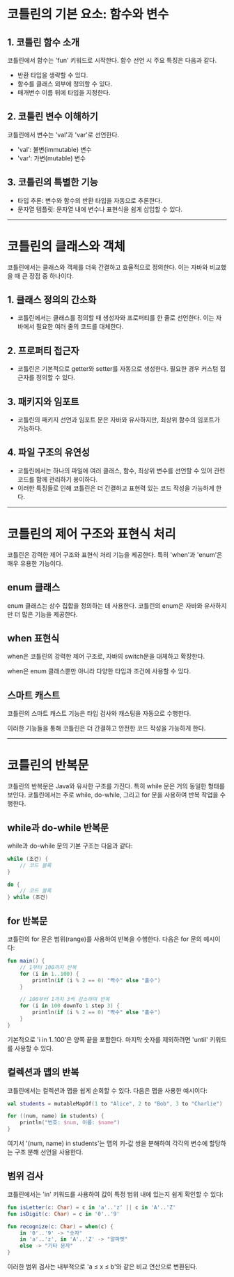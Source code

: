 # 코틀린의 기본 요소: 함수와 변수

## 1. 코틀린 함수 소개
코틀린에서 함수는 'fun' 키워드로 시작한다. 함수 선언 시 주요 특징은 다음과 같다.
- 반환 타입을 생략할 수 있다.
- 함수를 클래스 외부에 정의할 수 있다.
- 매개변수 이름 뒤에 타입을 지정한다.

## 2. 코틀린 변수 이해하기
코틀린에서 변수는 'val'과 'var'로 선언한다.
- 'val': 불변(immutable) 변수
- 'var': 가변(mutable) 변수

## 3. 코틀린의 특별한 기능
- 타입 추론: 변수와 함수의 반환 타입을 자동으로 추론한다.
- 문자열 템플릿: 문자열 내에 변수나 표현식을 쉽게 삽입할 수 있다.

---
# 코틀린의 클래스와 객체

코틀린에서는 클래스와 객체를 더욱 간결하고 효율적으로 정의한다. 이는 자바와 비교했을 때 큰 장점 중 하나이다.

## 1. 클래스 정의의 간소화
- 코틀린에서는 클래스를 정의할 때 생성자와 프로퍼티를 한 줄로 선언한다. 이는 자바에서 필요한 여러 줄의 코드를 대체한다.

## 2. 프로퍼티 접근자
- 코틀린은 기본적으로 getter와 setter를 자동으로 생성한다. 필요한 경우 커스텀 접근자를 정의할 수 있다.

## 3. 패키지와 임포트
- 코틀린의 패키지 선언과 임포트 문은 자바와 유사하지만, 최상위 함수의 임포트가 가능하다.

## 4. 파일 구조의 유연성
- 코틀린에서는 하나의 파일에 여러 클래스, 함수, 최상위 변수를 선언할 수 있어 관련 코드를 함께 관리하기 용이하다.
- 이러한 특징들로 인해 코틀린은 더 간결하고 표현력 있는 코드 작성을 가능하게 한다.

---
# 코틀린의 제어 구조와 표현식 처리

코틀린은 강력한 제어 구조와 표현식 처리 기능을 제공한다. 특히 'when'과 'enum'은 매우 유용한 기능이다.

## enum 클래스

enum 클래스는 상수 집합을 정의하는 데 사용한다. 코틀린의 enum은 자바와 유사하지만 더 많은 기능을 제공한다.

## when 표현식

when은 코틀린의 강력한 제어 구조로, 자바의 switch문을 대체하고 확장한다.

when은 enum 클래스뿐만 아니라 다양한 타입과 조건에 사용할 수 있다.

## 스마트 캐스트

코틀린의 스마트 캐스트 기능은 타입 검사와 캐스팅을 자동으로 수행한다.

이러한 기능들을 통해 코틀린은 더 간결하고 안전한 코드 작성을 가능하게 한다.

---
# 코틀린의 반복문

코틀린의 반복문은 Java와 유사한 구조를 가진다. 특히 while 문은 거의 동일한 형태를 보인다. 코틀린에서는 주로 while, do-while, 그리고 for 문을 사용하여 반복 작업을 수행한다.

## while과 do-while 반복문

while과 do-while 문의 기본 구조는 다음과 같다:

```kotlin
while (조건) {
    // 코드 블록
}

do {
    // 코드 블록
} while (조건)
```

## for 반복문

코틀린의 for 문은 범위(range)를 사용하여 반복을 수행한다. 다음은 for 문의 예시이다:

```kotlin
fun main() {
    // 1부터 100까지 반복
    for (i in 1..100) {
        println(if (i % 2 == 0) "짝수" else "홀수")
    }

    // 100부터 1까지 3씩 감소하며 반복
    for (i in 100 downTo 1 step 3) {
        println(if (i % 2 == 0) "짝수" else "홀수")
    }
}
```

기본적으로 'i in 1..100'은 양쪽 끝을 포함한다. 마지막 숫자를 제외하려면 'until' 키워드를 사용할 수 있다.

## 컬렉션과 맵의 반복

코틀린에서는 컬렉션과 맵을 쉽게 순회할 수 있다. 다음은 맵을 사용한 예시이다:

```kotlin
val students = mutableMapOf(1 to "Alice", 2 to "Bob", 3 to "Charlie")

for ((num, name) in students) {
    println("번호: $num, 이름: $name")
}
```

여기서 '(num, name) in students'는 맵의 키-값 쌍을 분해하여 각각의 변수에 할당하는 구조 분해 선언을 사용한다.

## 범위 검사

코틀린에서는 'in' 키워드를 사용하여 값이 특정 범위 내에 있는지 쉽게 확인할 수 있다:

```kotlin
fun isLetter(c: Char) = c in 'a'..'z' || c in 'A'..'Z'
fun isDigit(c: Char) = c in '0'..'9'

fun recognize(c: Char) = when(c) {
    in '0'..'9' -> "숫자"
    in 'a'..'z', in 'A'..'Z' -> "알파벳"
    else -> "기타 문자"
}
```

이러한 범위 검사는 내부적으로 'a ≤ x ≤ b'와 같은 비교 연산으로 변환된다.